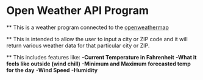 # Open Weather API Program

** This is a weather program connected to the [openweathermap](https://openweathermap.org/api)

** This is intended to allow the user to input a city or ZIP code and it will return various weather data for that particular city or ZIP.

** This includes features like:
**-Current Temperature in Fahrenheit**
**-What it feels like outside (wind chill)**
**-Minimum and Maximum forecasted temp for the day**
**-Wind Speed**
**-Humidity**
